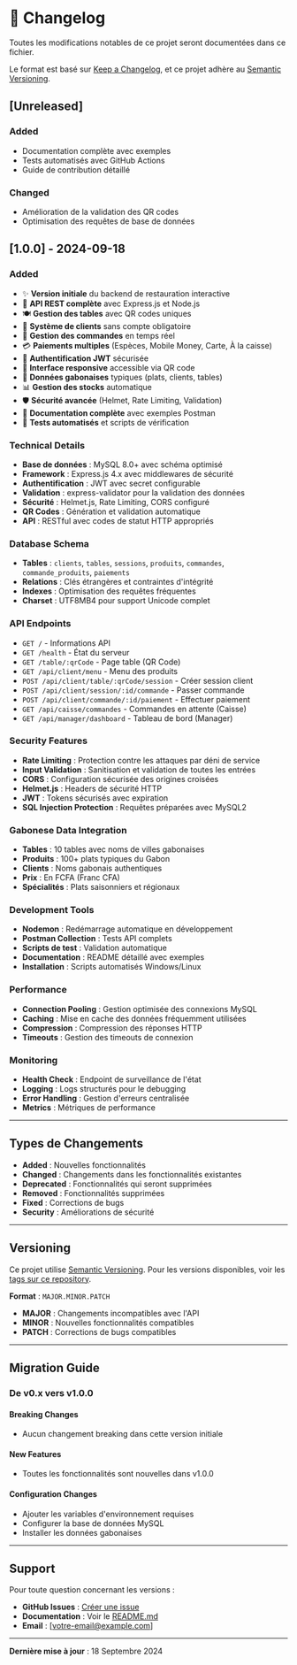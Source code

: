 # 📝 Changelog

Toutes les modifications notables de ce projet seront documentées dans ce fichier.

Le format est basé sur [Keep a Changelog](https://keepachangelog.com/fr/1.0.0/),
et ce projet adhère au [Semantic Versioning](https://semver.org/spec/v2.0.0.html).

## [Unreleased]

### Added
- Documentation complète avec exemples
- Tests automatisés avec GitHub Actions
- Guide de contribution détaillé

### Changed
- Amélioration de la validation des QR codes
- Optimisation des requêtes de base de données

## [1.0.0] - 2024-09-18

### Added
- ✨ **Version initiale** du backend de restauration interactive
- 🎯 **API REST complète** avec Express.js et Node.js
- 🍽️ **Gestion des tables** avec QR codes uniques
- 👥 **Système de clients** sans compte obligatoire
- 🛒 **Gestion des commandes** en temps réel
- 💳 **Paiements multiples** (Espèces, Mobile Money, Carte, À la caisse)
- 🔐 **Authentification JWT** sécurisée
- 📱 **Interface responsive** accessible via QR code
- 🍛 **Données gabonaises** typiques (plats, clients, tables)
- 📊 **Gestion des stocks** automatique
- 🛡️ **Sécurité avancée** (Helmet, Rate Limiting, Validation)
- 📖 **Documentation complète** avec exemples Postman
- 🧪 **Tests automatisés** et scripts de vérification

### Technical Details
- **Base de données** : MySQL 8.0+ avec schéma optimisé
- **Framework** : Express.js 4.x avec middlewares de sécurité
- **Authentification** : JWT avec secret configurable
- **Validation** : express-validator pour la validation des données
- **Sécurité** : Helmet.js, Rate Limiting, CORS configuré
- **QR Codes** : Génération et validation automatique
- **API** : RESTful avec codes de statut HTTP appropriés

### Database Schema
- **Tables** : `clients`, `tables`, `sessions`, `produits`, `commandes`, `commande_produits`, `paiements`
- **Relations** : Clés étrangères et contraintes d'intégrité
- **Indexes** : Optimisation des requêtes fréquentes
- **Charset** : UTF8MB4 pour support Unicode complet

### API Endpoints
- `GET /` - Informations API
- `GET /health` - État du serveur
- `GET /table/:qrCode` - Page table (QR Code)
- `GET /api/client/menu` - Menu des produits
- `POST /api/client/table/:qrCode/session` - Créer session client
- `POST /api/client/session/:id/commande` - Passer commande
- `POST /api/client/commande/:id/paiement` - Effectuer paiement
- `GET /api/caisse/commandes` - Commandes en attente (Caisse)
- `GET /api/manager/dashboard` - Tableau de bord (Manager)

### Security Features
- **Rate Limiting** : Protection contre les attaques par déni de service
- **Input Validation** : Sanitisation et validation de toutes les entrées
- **CORS** : Configuration sécurisée des origines croisées
- **Helmet.js** : Headers de sécurité HTTP
- **JWT** : Tokens sécurisés avec expiration
- **SQL Injection Protection** : Requêtes préparées avec MySQL2

### Gabonese Data Integration
- **Tables** : 10 tables avec noms de villes gabonaises
- **Produits** : 100+ plats typiques du Gabon
- **Clients** : Noms gabonais authentiques
- **Prix** : En FCFA (Franc CFA)
- **Spécialités** : Plats saisonniers et régionaux

### Development Tools
- **Nodemon** : Redémarrage automatique en développement
- **Postman Collection** : Tests API complets
- **Scripts de test** : Validation automatique
- **Documentation** : README détaillé avec exemples
- **Installation** : Scripts automatisés Windows/Linux

### Performance
- **Connection Pooling** : Gestion optimisée des connexions MySQL
- **Caching** : Mise en cache des données fréquemment utilisées
- **Compression** : Compression des réponses HTTP
- **Timeouts** : Gestion des timeouts de connexion

### Monitoring
- **Health Check** : Endpoint de surveillance de l'état
- **Logging** : Logs structurés pour le debugging
- **Error Handling** : Gestion d'erreurs centralisée
- **Metrics** : Métriques de performance

---

## Types de Changements

- **Added** : Nouvelles fonctionnalités
- **Changed** : Changements dans les fonctionnalités existantes
- **Deprecated** : Fonctionnalités qui seront supprimées
- **Removed** : Fonctionnalités supprimées
- **Fixed** : Corrections de bugs
- **Security** : Améliorations de sécurité

---

## Versioning

Ce projet utilise [Semantic Versioning](https://semver.org/). Pour les versions disponibles, voir les [tags sur ce repository](https://github.com/votre-username/restauration-interactive-backend/tags).

**Format** : `MAJOR.MINOR.PATCH`
- **MAJOR** : Changements incompatibles avec l'API
- **MINOR** : Nouvelles fonctionnalités compatibles
- **PATCH** : Corrections de bugs compatibles

---

## Migration Guide

### De v0.x vers v1.0.0

#### Breaking Changes
- Aucun changement breaking dans cette version initiale

#### New Features
- Toutes les fonctionnalités sont nouvelles dans v1.0.0

#### Configuration Changes
- Ajouter les variables d'environnement requises
- Configurer la base de données MySQL
- Installer les données gabonaises

---

## Support

Pour toute question concernant les versions :

- **GitHub Issues** : [Créer une issue](https://github.com/votre-username/restauration-interactive-backend/issues)
- **Documentation** : Voir le [README.md](README.md)
- **Email** : [votre-email@example.com]

---

**Dernière mise à jour** : 18 Septembre 2024
